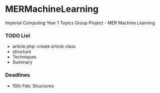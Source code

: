 # MERMachineLearning
Imperial Computing Year 1 Topics Group Project - MER Machine Learning

### TODO List
 - article.php: create article class
 - structure
  - Techniques
  - Summary

### Deadlines
 - 10th Feb: Structures
